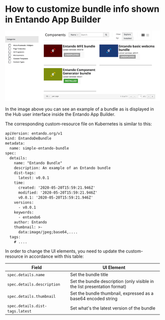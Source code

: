 # How to customize bundle info shown in Entando App Builder

![Hub user interface in Entando App Builder](./img/local-hub-page.png)

In the image above you can see an example of a bundle as is displayed in the Hub user interface inside the Entando App Builder.

The corresponding custom-resource file on Kubernetes is similar to this:

```
apiVersion: entando.org/v1
kind: EntandoDeBundle
metadata:
  name: simple-entando-bundle
spec:
  details:
    name: "Entando Bundle"
    description: An example of an Entando bundle
    dist-tags:
      latest: v0.0.1
    time:
      created: '2020-05-20T15:59:21.946Z'
      modified: '2020-05-20T15:59:21.946Z'
      v0.0.1: '2020-05-20T15:59:21.946Z'
    versions:
      - v0.0.1
    keywords:
      - entando6
    author: Entando
    thumbnail: >-
      data:image/jpeg;base64,....
  tags:
    # ....
```

In order to change the UI elements, you need to update the custom-resource in accordance with this table:

| Field                           | UI Element                                                                | 
|---------------------------------|---------------------------------------------------------------------------|
| `spec.details.name`             | Set the bundle title                                                      |
| `spec.details.description`      | Set the bundle description (only visible in the list presentation format) |
| `spec.details.thumbnail`        | Set the bundle thumbnail, expressed as a base64 encoded string            |
| `spec.details.dist-tags.latest` | Set what's the latest version of the bundle                               |
